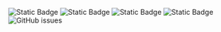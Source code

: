 ![Static Badge](https://img.shields.io/badge/blacklists-60-000000) ![Static Badge](https://img.shields.io/badge/blacklisted-2836709-cc0000) ![Static Badge](https://img.shields.io/badge/whitelisted-2245-00CC00) ![Static Badge](https://img.shields.io/badge/streaming_blacklist-28107-000000) ![GitHub issues](https://img.shields.io/github/issues/fabriziosalmi/blacklists)
